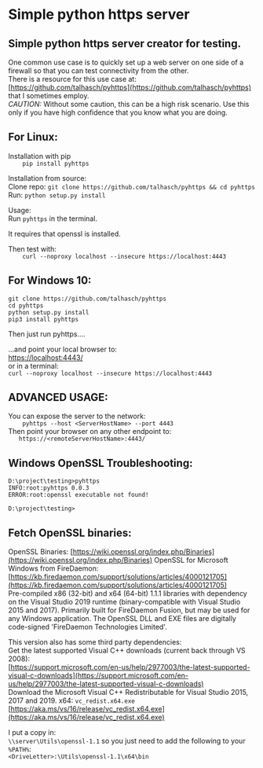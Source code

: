 # Simple python https server  

## Simple python https server creator for testing.  
One common use case is to quickly set up a web server on one side of a firewall so that you can test connectivity from the other.  
There is a resource for this use case at: [https://github.com/talhasch/pyhttps](https://github.com/talhasch/pyhttps) that I sometimes employ.  
*CAUTION:* Without some caution, this can be a high risk scenario.  Use this only if you have high confidence that you know what you are doing.  

## For Linux:  
Installation with pip  
```    pip install pyhttps```  

Installation from source:  
    Clone repo: ```git clone https://github.com/talhasch/pyhttps && cd pyhttps```   
    Run: ```python setup.py install```   

Usage:  
Run ```pyhttps``` in the terminal.  

It requires that openssl is installed.  

Then test with:  
```    curl --noproxy localhost --insecure https://localhost:4443```  


## For Windows 10:  
```
git clone https://github.com/talhasch/pyhttps 
cd pyhttps
python setup.py install
pip3 install pyhttps
```
Then just run pyhttps....  

...and point your local browser to:  
[https://localhost:4443/](https://localhost:4443/)  
or in a terminal:  
```curl --noproxy localhost --insecure https://localhost:4443```  

## ADVANCED USAGE:  
You can expose the server to the network:  
```    pyhttps --host <ServerHostName> --port 4443```  
Then point your browser on any other endpoint to:  
```    https://<remoteServerHostName>:4443/ ```  


## Windows OpenSSL Troubleshooting:  
```
D:\project\testing>pyhttps
INFO:root:pyhttps 0.0.3
ERROR:root:openssl executable not found!

D:\project\testing>
```

## Fetch OpenSSL binaries:  
OpenSSL Binaries: [https://wiki.openssl.org/index.php/Binaries](https://wiki.openssl.org/index.php/Binaries) 
OpenSSL for Microsoft Windows from FireDaemon:
[https://kb.firedaemon.com/support/solutions/articles/4000121705](https://kb.firedaemon.com/support/solutions/articles/4000121705)   
Pre-compiled x86 (32-bit) and x64 (64-bit) 1.1.1 libraries with dependency on the Visual Studio 2019 runtime (binary-compatible with Visual Studio 2015 and 2017). Primarily built for FireDaemon Fusion, but may be used for any Windows application. The OpenSSL DLL and EXE files are digitally code-signed 'FireDaemon Technologies Limited'.  

This version also has some third party dependencies:  
Get the latest supported Visual C++ downloads (current back through VS 2008):  
[https://support.microsoft.com/en-us/help/2977003/the-latest-supported-visual-c-downloads](https://support.microsoft.com/en-us/help/2977003/the-latest-supported-visual-c-downloads)   
Download the Microsoft Visual C++ Redistributable for Visual Studio 2015, 2017 and 2019.
x64: ```vc_redist.x64.exe``` [https://aka.ms/vs/16/release/vc_redist.x64.exe](https://aka.ms/vs/16/release/vc_redist.x64.exe)  

I put a copy in:  
```\\server\Utils\openssl-1.1``` so you just need to add the following to your ```%PATH%```:  
```<DriveLetter>:\Utils\openssl-1.1\x64\bin```
